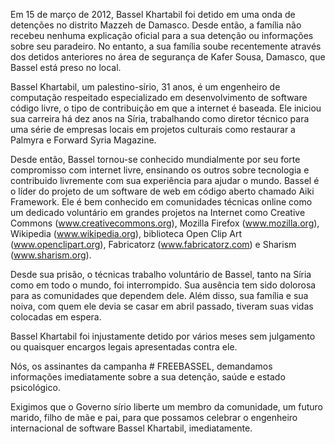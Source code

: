 Em 15 de março de 2012, Bassel Khartabil foi detido em uma onda de detenções no distrito Mazzeh de Damasco. Desde então, a família não recebeu nenhuma explicação oficial para a sua detenção ou informações sobre seu paradeiro. No entanto, a sua família soube recentemente através dos detidos anteriores no área de segurança de Kafer Sousa, Damasco, que Bassel está preso no local.

Bassel Khartabil, um palestino-sírio, 31 anos, é um engenheiro de computação respeitado especializado em desenvolvimento de software código livre, o tipo de contribuição em que a internet é baseada. Ele iniciou sua carreira há dez anos na Síria, trabalhando como diretor técnico para uma série de empresas locais em projetos culturais como restaurar a Palmyra e Forward Syria Magazine.

Desde então, Bassel tornou-se conhecido mundialmente por seu forte compromisso com internet livre, ensinando os outros sobre tecnologia e contribuido livremente com sua experiência para ajudar o mundo. Bassel é o líder do projeto de um software de web em código aberto chamado Aiki Framework. Ele é bem conhecido em comunidades técnicas online  como um dedicado voluntário em grandes projetos na Internet como Creative Commons (www.creativecommons.org), Mozilla Firefox (www.mozilla.org), Wikipedia (www.wikipedia.org), biblioteca Open Clip Art (www.openclipart.org), Fabricatorz (www.fabricatorz.com) e Sharism (www.sharism.org). 

Desde sua prisão, o técnicas trabalho voluntário de Bassel, tanto na Síria como em todo o mundo, foi interrompido. Sua ausência tem sido dolorosa para as comunidades que dependem dele. Além disso, sua família e sua noiva, com quem ele devia se casar em abril passado, tiveram suas vidas colocadas em espera.

Bassel Khartabil foi injustamente detido por vários meses sem julgamento ou quaisquer encargos legais apresentadas contra ele.

Nós, os assinantes da campanha # FREEBASSEL, demandamos informações imediatamente sobre a sua detenção, saúde e estado psicológico.

Exigimos que o Governo sírio liberte um membro da comunidade, um futuro marido, filho de mãe e pai, para que possamos celebrar o engenheiro internacional de software Bassel Khartabil, imediatamente.
